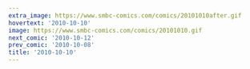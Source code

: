 ```yaml
---
extra_image: https://www.smbc-comics.com/comics/20101010after.gif
hovertext: '2010-10-10'
image: https://www.smbc-comics.com/comics/20101010.gif
next_comic: '2010-10-12'
prev_comic: '2010-10-08'
title: '2010-10-10'
---
```



